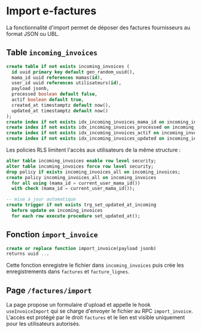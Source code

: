 # Import e-factures

La fonctionnalité d'import permet de déposer des factures fournisseurs au format JSON ou UBL.

## Table `incoming_invoices`
```sql
create table if not exists incoming_invoices (
  id uuid primary key default gen_random_uuid(),
  mama_id uuid references mamas(id),
  user_id uuid references utilisateurs(id),
  payload jsonb,
  processed boolean default false,
  actif boolean default true,
  created_at timestamptz default now(),
  updated_at timestamptz default now()
);
create index if not exists idx_incoming_invoices_mama_id on incoming_invoices(mama_id);
create index if not exists idx_incoming_invoices_processed on incoming_invoices(processed);
create index if not exists idx_incoming_invoices_actif on incoming_invoices(actif);
create index if not exists idx_incoming_invoices_updated on incoming_invoices(updated_at);
```
Les policies RLS limitent l'accès aux utilisateurs de la même structure :
```sql
alter table incoming_invoices enable row level security;
alter table incoming_invoices force row level security;
drop policy if exists incoming_invoices_all on incoming_invoices;
create policy incoming_invoices_all on incoming_invoices
  for all using (mama_id = current_user_mama_id())
  with check (mama_id = current_user_mama_id());

-- mise à jour automatique
create trigger if not exists trg_set_updated_at_incoming
  before update on incoming_invoices
  for each row execute procedure set_updated_at();
```

## Fonction `import_invoice`
```sql
create or replace function import_invoice(payload jsonb)
returns uuid ...
```
Cette fonction enregistre le fichier dans `incoming_invoices` puis crée les enregistrements dans `factures` et `facture_lignes`.

## Page `/factures/import`
La page propose un formulaire d'upload et appelle le hook `useInvoiceImport` qui se charge d'envoyer le fichier au RPC `import_invoice`.
L'accès est protégé par le droit `factures` et le lien est visible uniquement pour les utilisateurs autorisés.
